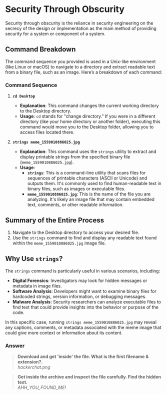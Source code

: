 # Security Through Obscurity

Security through obscurity is the reliance in security engineering on the secrecy of the design or implementation as the main method of providing security for a system or component of a system.

## Command Breakdown

The command sequence you provided is used in a Unix-like environment (like Linux or macOS) to navigate to a directory and extract readable text from a binary file, such as an image. Here’s a breakdown of each command:

### Command Sequence

1. **`cd Desktop`**
   - **Explanation**: This command changes the current working directory to the Desktop directory.
   - **Usage**: `cd` stands for "change directory." If you were in a different directory (like your home directory or another folder), executing this command would move you to the Desktop folder, allowing you to access files located there.

2. **`strings meme_1559010886025.jpg`**
   - **Explanation**: This command uses the `strings` utility to extract and display printable strings from the specified binary file (`meme_1559010886025.jpg`).
   - **Usage**:
     - **`strings`**: This is a command-line utility that scans files for sequences of printable characters (ASCII or Unicode) and outputs them. It's commonly used to find human-readable text in binary files, such as images or executable files.
     - **`meme_1559010886025.jpg`**: This is the name of the file you are analyzing. It's likely an image file that may contain embedded text, comments, or other readable information.

## Summary of the Entire Process
1. Navigate to the Desktop directory to access your desired file.
2. Use the `strings` command to find and display any readable text found within the `meme_1559010886025.jpg` image file.

## Why Use `strings`?
The `strings` command is particularly useful in various scenarios, including:
- **Digital Forensics**: Investigators may look for hidden messages or metadata in image files.
- **Software Analysis**: Developers might want to examine binary files for hardcoded strings, version information, or debugging messages.
- **Malware Analysis**: Security researchers can analyze executable files to find text that could provide insights into the behavior or purpose of the code.

In this specific case, running `strings meme_1559010886025.jpg` may reveal any captions, comments, or metadata associated with the meme image that could give more context or information about its content.
### Answer

> **Download and get 'inside' the file. What is the first filename & extension?.**  
> _hackerchat.png_

> **Get inside the archive and inspect the file carefully. Find the hidden text.**  
> _AHH_YOU_FOUND_ME!_

